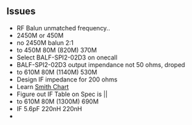 ## Issues

 - RF Balun unmatched frequency..
 - 2450M or 450M
 - no 2450M balun 2:1
 - to 450M 80M (820M) 370M
 - Select BALF-SPI2-02D3 on onecall
 - BALF-SPI2-02D3 output impendance not 50 ohms, droped
 - to 610M 80M (1140M) 530M
 - Design IF impedance for 200 ohms
 - Learn [Smith Chart](https://www.maximintegrated.com/cn/design/technical-documents/tutorials/7/742.html)
 - Figure out IF Table on Spec is ||
 - to 610M 80M (1300M) 690M
 - IF 5.6pF 220nH 220nH
 - 
